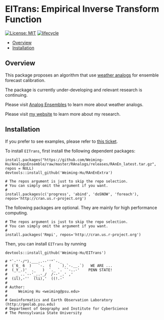 # EITrans: Empirical Inverse Transform Function

[![License: MIT](https://img.shields.io/badge/License-MIT-yellow.svg)](https://opensource.org/licenses/MIT)
[![lifecycle](https://img.shields.io/badge/lifecycle-experimental-orange.svg)](https://www.tidyverse.org/lifecycle/#experimental)

<!-- vim-markdown-toc GitLab -->

* [Overview](#overview)
* [Installation](#installation)

<!-- vim-markdown-toc -->

## Overview

This package proposes an algorithm that use [weather analogs](https://weiming-hu.github.io/AnalogsEnsemble/) for ensemble forecast calibration.

The package is currently under-developing and relevant research is continuing.

Please visit [Analog Ensembles](weiming-hu.github.io/) to learn more about weather analogs.

Please visit [my website](weiming-hu.github.io/) to learn more about my research.


## Installation

If you prefer to see examples, please refer to [this ticket](https://github.com/Weiming-Hu/EITrans/issues/1).

To install `EITrans`, first install the following dependent packages:

```
install.packages("https://github.com/Weiming-Hu/AnalogsEnsemble/raw/master/RAnalogs/releases/RAnEn_latest.tar.gz", repos = NULL)
devtools::install_github('Weiming-Hu/RAnEnExtra')

# The repos argument is just to skip the repo selection.
# You can simply omit the argument if you want.
#
install.packages(c('progress', 'abind', 'doSNOW', 'foreach'), repos='http://cran.us.r-project.org')
```

The following packages are optional. They are mainly for high performance computing.

```
# The repos argument is just to skip the repo selection.
# You can simply omit the argument if you want.
#
install.packages('Rmpi', repos='http://cran.us.r-project.org')
```

Then, you can install `EITrans` by running

```
devtools::install_github('Weiming-Hu/EITrans')
```

```
# "`-''-/").___..--''"`-._
#  (`6_ 6  )   `-.  (     ).`-.__.`)   WE ARE ...
#  (_Y_.)'  ._   )  `._ `. ``-..-'    PENN STATE!
#    _ ..`--'_..-_/  /--'_.' ,'
#  (il),-''  (li),'  ((!.-'
# 
# Author: 
#     Weiming Hu <weiming@psu.edu>
#         
# Geoinformatics and Earth Observation Laboratory (http://geolab.psu.edu)
# Department of Geography and Institute for CyberScience
# The Pennsylvania State University
```
